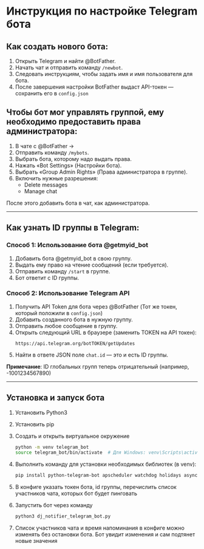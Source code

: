 # Инструкция по настройке Telegram бота

## Как создать нового бота:
1. Открыть Telegram и найти @BotFather.
2. Начать чат и отправить команду `/newbot`.
3. Следовать инструкциям, чтобы задать имя и имя пользователя для бота.
4. После завершения настройки BotFather выдаст API-токен — сохранить его в `config.json`

## Чтобы бот мог управлять группой, ему необходимо предоставить права администратора:
1. В чате с @BotFather ->
2. Отправить команду `/mybots`.
3. Выбрать бота, которому надо выдать права.
4. Нажать «Bot Settings» (Настройки бота).
5. Выбрать «Group Admin Rights» (Права администратора в группе).
6. Включить нужные разрешения:
   - Delete messages
   - Manage chat

После этого добавить бота в чат, как администратора.

---

## Как узнать ID группы в Telegram:

### Способ 1: Использование бота @getmyid_bot
1. Добавить бота @getmyid_bot в свою группу.
2. Выдать ему право на чтение сообщений (если требуется).
3. Отправить команду `/start` в группе.
4. Бот ответит с ID группы.

### Способ 2: Использование Telegram API
1. Получить API Token для бота через @BotFather (Тот же токен, который положили в `config.json`)
2. Добавить созданного бота в нужную группу.
3. Отправить любое сообщение в группу.
4. Открыть следующий URL в браузере (заменить TOKEN на API токен):
   ```
   https://api.telegram.org/botTOKEN/getUpdates
   ```
5. Найти в ответе JSON поле `chat.id` — это и есть ID группы.

**Примечание**: ID глобальных групп теперь отрицательный (например, -1001234567890)

---

## Установка и запуск бота

1. Установить Python3
2. Установить pip
3. Создать и открыть виртуальное окружение
   ```bash
   python -m venv telegram_bot
   source telegram_bot/bin/activate  # Для Windows: venv\Scripts\activate
   ```
4. Выполнить команду для установки необходимых библиотек (в venv):
   ```bash
   pip install python-telegram-bot apscheduler watchdog holidays asyncio
   ```
5. В конфиге указать токен бота, id группы, перечислить список участников чата, которых бот будет пинговать
6. Запустить бот через команду
   ```bash
   python3 dj_notifier_telegram_bot.py
   ```
   
7. Список участников чата и время напоминания в конфиге можно изменять без остановки бота. 
   Бот увидит изменения и сам подтянет новые значения

